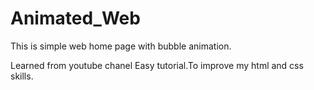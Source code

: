 # Animated_Web

This is simple web home page with bubble animation.

Learned from youtube chanel Easy tutorial.To improve my html and css skills.
